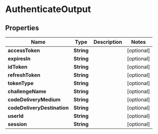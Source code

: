 

# AuthenticateOutput

## Properties

Name | Type | Description | Notes
------------ | ------------- | ------------- | -------------
**accessToken** | **String** |  |  [optional]
**expiresIn** | **String** |  |  [optional]
**idToken** | **String** |  |  [optional]
**refreshToken** | **String** |  |  [optional]
**tokenType** | **String** |  |  [optional]
**challengeName** | **String** |  |  [optional]
**codeDeliveryMedium** | **String** |  |  [optional]
**codeDeliveryDestination** | **String** |  |  [optional]
**userId** | **String** |  |  [optional]
**session** | **String** |  |  [optional]



